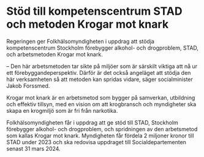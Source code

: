 # Stöd till kompetenscentrum STAD och metoden Krogar mot knark

Regeringen ger Folkhälsomyndigheten i uppdrag att stödja kompetenscentrum Stockholm förebygger alkohol- och drogproblem, STAD, och arbetsmetoden Krogar mot knark.

– Den här arbetsmetoden tar sikte på miljöer som är särskilt viktiga att nå ur ett förebyggandeperspektiv. Därför är det också angeläget att stödja den här verksamheten så att metoden kan spridas vidare, säger socialminister Jakob Forssmed.

Krogar mot knark är en arbetsmetod som bygger på samverkan, utbildning och effektiv tillsyn, med en vision om att krogbransch och myndigheter ska skapa en krogmiljö som är fri från narkotika.

Folkhälsomyndigheten får i uppdrag att ge stöd till STAD, Stockholm förebygger alkohol- och drogproblem, och spridningen av den arbetsmetod som kallas Krogar mot knark. Myndigheten får fördela 2 miljoner kronor till STAD under 2023 och ska redovisa uppdraget till Socialdepartementen senast 31 mars 2024.
